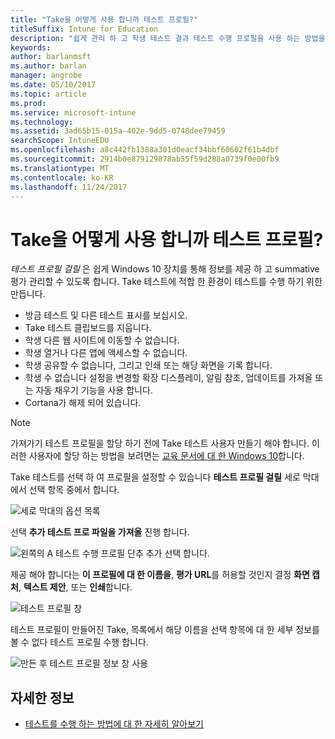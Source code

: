```yaml
---
title: "Take을 어떻게 사용 합니까 테스트 프로필?"
titleSuffix: Intune for Education
description: "쉽게 관리 하 고 학생 테스트 결과 테스트 수행 프로필을 사용 하는 방법을 알아봅니다."
keywords: 
author: barlanmsft
ms.author: barlan
manager: angrobe
ms.date: 05/10/2017
ms.topic: article
ms.prod: 
ms.service: microsoft-intune
ms.technology: 
ms.assetid: 3ad65b15-015a-402e-9dd5-0748dee79459
searchScope: IntuneEDU
ms.openlocfilehash: a8c442fb1388a301d0eacf34bbf60602f61b4dbf
ms.sourcegitcommit: 2914b0e879129878ab55f59d288a0739f0e00fb9
ms.translationtype: MT
ms.contentlocale: ko-KR
ms.lasthandoff: 11/24/2017
---
```

# <a name="how-do-i-use-take-a-test-profiles"></a>Take을 어떻게 사용 합니까 테스트 프로필?

_테스트 프로필 걸릴_ 은 쉽게 Windows 10 장치를 통해 정보를 제공 하 고 summative 평가 관리할 수 있도록 합니다. Take 테스트에 적합 한 환경이 테스트를 수행 하기 위한 만듭니다.

- 방금 테스트 및 다른 테스트 표시를 보십시오.
- Take 테스트 클립보드를 지웁니다.
- 학생 다른 웹 사이트에 이동할 수 없습니다.
- 학생 열거나 다른 앱에 액세스할 수 없습니다.
- 학생 공유할 수 없습니다, 그리고 인쇄 또는 해당 화면을 기록 합니다.
- 학생 수 없습니다 설정을 변경할 확장 디스플레이, 알림 참조, 업데이트를 가져올 또는 자동 채우기 기능을 사용 합니다.
- Cortana가 해제 되어 있습니다.

> [!NOTE]
> 가져가기 테스트 프로필을 할당 하기 전에 Take 테스트 사용자 만들기 해야 합니다. 이러한 사용자에 할당 하는 방법을 보려면는 [교육 문서에 대 한 Windows 10](https://technet.microsoft.com/edu/windows/take-a-test-multiple-pcs)합니다.

Take 테스트를 선택 하 여 프로필을 설정할 수 있습니다 **테스트 프로필 걸릴** 세로 막대에서 선택 항목 중에서 합니다.

  ![세로 막대의 옵션 목록](./media/dashboard-002-left-sidebar-list.png)

선택 **추가 테스트 프로 파일을 가져올** 진행 합니다.

  ![왼쪽의 A 테스트 수행 프로필 단추 추가 선택 합니다.](./media/takeatest-001-new-profile.png)

제공 해야 합니다는 **이 프로필에 대 한 이름을**, **평가 URL**를 허용할 것인지 결정 **화면 캡처**, **텍스트 제안**, 또는 **인쇄**합니다.

  ![테스트 프로필 창](./media/takeatest-002-new-profile-edit-window.png)

테스트 프로필이 만들어진 Take, 목록에서 해당 이름을 선택 항목에 대 한 세부 정보를 볼 수 없다 테스트 프로필 수행 합니다.

  ![만든 후 테스트 프로필 정보 창 사용](./media/takeatest-003-profile-details.png)

## <a name="find-out-more"></a>자세한 정보

- [테스트를 수행 하는 방법에 대 한 자세히 알아보기](https://technet.microsoft.com/edu/windows/take-tests-in-windows-10)
